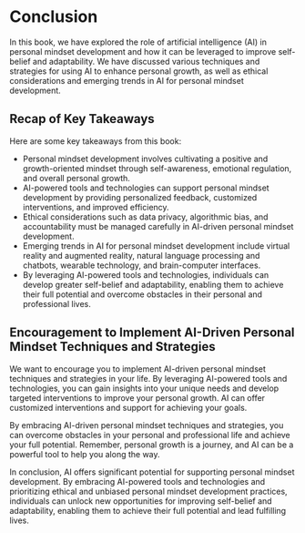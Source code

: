 # Conclusion

In this book, we have explored the role of artificial intelligence (AI) in personal mindset development and how it can be leveraged to improve self-belief and adaptability. We have discussed various techniques and strategies for using AI to enhance personal growth, as well as ethical considerations and emerging trends in AI for personal mindset development.

Recap of Key Takeaways
----------------------

Here are some key takeaways from this book:

* Personal mindset development involves cultivating a positive and growth-oriented mindset through self-awareness, emotional regulation, and overall personal growth.
* AI-powered tools and technologies can support personal mindset development by providing personalized feedback, customized interventions, and improved efficiency.
* Ethical considerations such as data privacy, algorithmic bias, and accountability must be managed carefully in AI-driven personal mindset development.
* Emerging trends in AI for personal mindset development include virtual reality and augmented reality, natural language processing and chatbots, wearable technology, and brain-computer interfaces.
* By leveraging AI-powered tools and technologies, individuals can develop greater self-belief and adaptability, enabling them to achieve their full potential and overcome obstacles in their personal and professional lives.

Encouragement to Implement AI-Driven Personal Mindset Techniques and Strategies
-------------------------------------------------------------------------------

We want to encourage you to implement AI-driven personal mindset techniques and strategies in your life. By leveraging AI-powered tools and technologies, you can gain insights into your unique needs and develop targeted interventions to improve your personal growth. AI can offer customized interventions and support for achieving your goals.

By embracing AI-driven personal mindset techniques and strategies, you can overcome obstacles in your personal and professional life and achieve your full potential. Remember, personal growth is a journey, and AI can be a powerful tool to help you along the way.

In conclusion, AI offers significant potential for supporting personal mindset development. By embracing AI-powered tools and technologies and prioritizing ethical and unbiased personal mindset development practices, individuals can unlock new opportunities for improving self-belief and adaptability, enabling them to achieve their full potential and lead fulfilling lives.